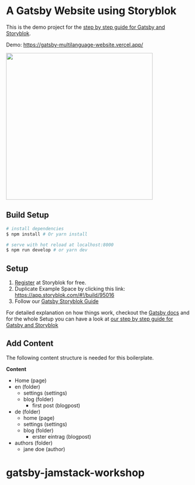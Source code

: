# A Gatsby Website using Storyblok

This is the demo project for the [step by step guide for Gatsby and Storyblok](**https://www.storyblok.com/tp/gatsby-multilanguage-website-tutorial**). 

Demo: <https://gatsby-multilanguage-website.vercel.app/>

<img src="https://img.storyblok.com/ZvYBhnjPopyB4ExBdo94o-UxnXc=/840x0/f/88751/2880x2048/47fb3aa687/gatsbyjs_demo.jpg" width="400px" />


## Build Setup

``` bash
# install dependencies
$ npm install # Or yarn install

# serve with hot reload at localhost:8000
$ npm run develop # or yarn dev
```

## Setup

1. [Register](https://app.storyblok.com/#!/signup) at Storyblok for free.
2. Duplicate Example Space by clicking this link: <https://app.storyblok.com/#!/build/95016>
3. Follow our [Gatsby Storyblok Guide](https://www.storyblok.com/tp/gatsby-multilanguage-website-tutorial)

For detailed explanation on how things work, checkout the [Gatsby docs](https://www.gatsbyjs.com/) and for the whole Setup you can have a look at [our step by step guide for Gatsby and Storyblok](**https://www.storyblok.com/tp/gatsby-multilanguage-website-tutorial**)

## Add Content

The following content structure is needed for this boilerplate.

**Content**

* Home (page)
* en (folder)
  * settings (settings)
  * blog (folder)
    * first post (blogpost)
* de (folder)
  * home (page)
  * settings (settings)
  * blog (folder)
    * erster eintrag (blogpost)
* authors (folder)
  * jane doe (author)
# gatsby-jamstack-workshop
